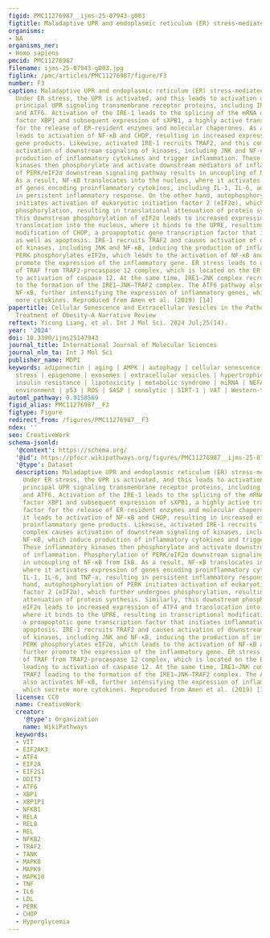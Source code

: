 ```yaml
---
figid: PMC11276987__ijms-25-07943-g003
figtitle: Maladaptive UPR and endoplasmic reticulum (ER) stress-mediated inflammation
organisms:
- NA
organisms_ner:
- Homo sapiens
pmcid: PMC11276987
filename: ijms-25-07943-g003.jpg
figlink: /pmc/articles/PMC11276987/figure/F3
number: F3
caption: Maladaptive UPR and endoplasmic reticulum (ER) stress-mediated inflammation.
  Under ER stress, the UPR is activated, and this leads to activation of the three
  principal UPR signaling transmembrane receptor proteins, including IRE-1, PERK,
  and ATF6. Activation of the IRE-1 leads to the splicing of the mRNA of a transcription
  factor XBP1 and subsequent expression of sXPB1, a highly active transcription factor
  for the release of ER-resident enzymes and molecular chaperones. As a result, it
  leads to activation of NF-κB and CHOP, resulting in increased expression of proinflammatory
  gene products. Likewise, activated IRE-1 recruits TRAF2, and this complex causes
  activation of downstream signaling of kinases, including JNK and NF-κB, which induce
  production of inflammatory cytokines and trigger inflammation. These inflammatory
  kinases then phosphorylate and activate downstream mediators of inflammation. Phosphorylation
  of PERK/eIF2α downstream signaling pathway results in uncoupling of NF-κB from IkB.
  As a result, NF-κB translocates into the nucleus, where it activates expression
  of genes encoding proinflammatory cytokines, including IL-1, IL-6, and TNF-a, resulting
  in persistent inflammatory response. On the other hand, autophosphorylation of PERK
  initiates activation of eukaryotic initiation factor 2 (eIF2α), which further undergoes
  phosphorylation, resulting in translational attenuation of protein synthesis. Similarly,
  this downstream phosphorylation of eIF2α leads to increased expression of ATF4 and
  translocation into the nucleus, where it binds to the UPRE, resulting in transcriptional
  modification of CHOP, a proapoptotic gene transcription factor that initiates inflammation
  as well as apoptosis. IRE-1 recruits TRAF2 and causes activation of downstream signaling
  of kinases, including JNK and NF-κB, inducing the production of inflammatory cytokines.
  PERK phosphorylates eIF2α, which leads to the activation of NF-κB and CHOP to further
  promote the expression of the inflammatory gene. ER stress leads to dissociation
  of TRAF from TRAF2-procaspase 12 complex, which is located on the ER membrane, leading
  to activation of caspase 12. At the same time, IRE1–JNK complex recruits TRAF2 leading
  to the formation of the IRE1–JNK–TRAF2 complex. The ATF6 pathway also activates
  NF-κB, further intensifying the expression of inflammatory genes, which secrete
  more cytokines. Reproduced from Amen et al. (2019) [14]
papertitle: Cellular Senescence and Extracellular Vesicles in the Pathogenesis and
  Treatment of Obesity—A Narrative Review
reftext: Yicong Liang, et al. Int J Mol Sci. 2024 Jul;25(14).
year: '2024'
doi: 10.3390/ijms25147943
journal_title: International Journal of Molecular Sciences
journal_nlm_ta: Int J Mol Sci
publisher_name: MDPI
keywords: adiponectin | aging | AMPK | autophagy | cellular senescence | DDR | ER
  stress | epigenome | exosomes | extracellular vesicles | hypertrophic obesity |
  insulin resistance | lipotoxicity | metabolic syndrome | miRNA | NEFA | obesogenic
  environment | p53 | ROS | SASP | senolytic | SIRT-1 | VAT | Western-type diet
automl_pathway: 0.9158569
figid_alias: PMC11276987__F3
figtype: Figure
redirect_from: /figures/PMC11276987__F3
ndex: ''
seo: CreativeWork
schema-jsonld:
  '@context': https://schema.org/
  '@id': https://pfocr.wikipathways.org/figures/PMC11276987__ijms-25-07943-g003.html
  '@type': Dataset
  description: Maladaptive UPR and endoplasmic reticulum (ER) stress-mediated inflammation.
    Under ER stress, the UPR is activated, and this leads to activation of the three
    principal UPR signaling transmembrane receptor proteins, including IRE-1, PERK,
    and ATF6. Activation of the IRE-1 leads to the splicing of the mRNA of a transcription
    factor XBP1 and subsequent expression of sXPB1, a highly active transcription
    factor for the release of ER-resident enzymes and molecular chaperones. As a result,
    it leads to activation of NF-κB and CHOP, resulting in increased expression of
    proinflammatory gene products. Likewise, activated IRE-1 recruits TRAF2, and this
    complex causes activation of downstream signaling of kinases, including JNK and
    NF-κB, which induce production of inflammatory cytokines and trigger inflammation.
    These inflammatory kinases then phosphorylate and activate downstream mediators
    of inflammation. Phosphorylation of PERK/eIF2α downstream signaling pathway results
    in uncoupling of NF-κB from IkB. As a result, NF-κB translocates into the nucleus,
    where it activates expression of genes encoding proinflammatory cytokines, including
    IL-1, IL-6, and TNF-a, resulting in persistent inflammatory response. On the other
    hand, autophosphorylation of PERK initiates activation of eukaryotic initiation
    factor 2 (eIF2α), which further undergoes phosphorylation, resulting in translational
    attenuation of protein synthesis. Similarly, this downstream phosphorylation of
    eIF2α leads to increased expression of ATF4 and translocation into the nucleus,
    where it binds to the UPRE, resulting in transcriptional modification of CHOP,
    a proapoptotic gene transcription factor that initiates inflammation as well as
    apoptosis. IRE-1 recruits TRAF2 and causes activation of downstream signaling
    of kinases, including JNK and NF-κB, inducing the production of inflammatory cytokines.
    PERK phosphorylates eIF2α, which leads to the activation of NF-κB and CHOP to
    further promote the expression of the inflammatory gene. ER stress leads to dissociation
    of TRAF from TRAF2-procaspase 12 complex, which is located on the ER membrane,
    leading to activation of caspase 12. At the same time, IRE1–JNK complex recruits
    TRAF2 leading to the formation of the IRE1–JNK–TRAF2 complex. The ATF6 pathway
    also activates NF-κB, further intensifying the expression of inflammatory genes,
    which secrete more cytokines. Reproduced from Amen et al. (2019) [14]
  license: CC0
  name: CreativeWork
  creator:
    '@type': Organization
    name: WikiPathways
  keywords:
  - VIT
  - EIF2AK3
  - ATF4
  - EIF2A
  - EIF2S1
  - DDIT3
  - ATF6
  - XBP1
  - XBP1P1
  - NFKB1
  - RELA
  - RELB
  - REL
  - NFKB2
  - TRAF2
  - TANK
  - MAPK8
  - MAPK9
  - MAPK10
  - TNF
  - IL6
  - LDL
  - PERK
  - CHOP
  - Hyperglycemia
---
```

